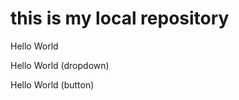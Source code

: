# this is my local repository
<p>Hello World</p>
<p>Hello World (dropdown) </p>
<p>Hello World (button)</p>

